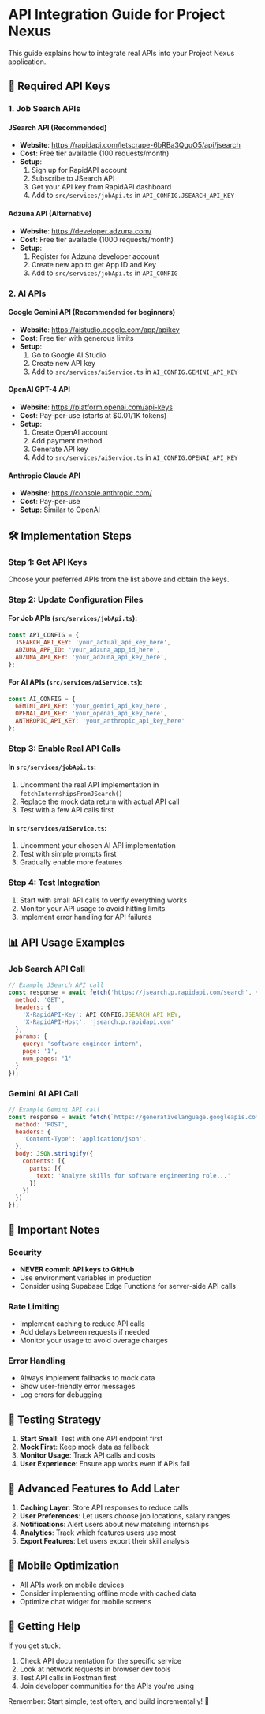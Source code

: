 # API Integration Guide for Project Nexus

This guide explains how to integrate real APIs into your Project Nexus application.

## 🔑 Required API Keys

### 1. Job Search APIs

#### JSearch API (Recommended)
- **Website**: https://rapidapi.com/letscrape-6bRBa3QguO5/api/jsearch
- **Cost**: Free tier available (100 requests/month)
- **Setup**: 
  1. Sign up for RapidAPI account
  2. Subscribe to JSearch API
  3. Get your API key from RapidAPI dashboard
  4. Add to `src/services/jobApi.ts` in `API_CONFIG.JSEARCH_API_KEY`

#### Adzuna API (Alternative)
- **Website**: https://developer.adzuna.com/
- **Cost**: Free tier available (1000 requests/month)
- **Setup**:
  1. Register for Adzuna developer account
  2. Create new app to get App ID and Key
  3. Add to `src/services/jobApi.ts` in `API_CONFIG`

### 2. AI APIs

#### Google Gemini API (Recommended for beginners)
- **Website**: https://aistudio.google.com/app/apikey
- **Cost**: Free tier with generous limits
- **Setup**:
  1. Go to Google AI Studio
  2. Create new API key
  3. Add to `src/services/aiService.ts` in `AI_CONFIG.GEMINI_API_KEY`

#### OpenAI GPT-4 API
- **Website**: https://platform.openai.com/api-keys
- **Cost**: Pay-per-use (starts at $0.01/1K tokens)
- **Setup**:
  1. Create OpenAI account
  2. Add payment method
  3. Generate API key
  4. Add to `src/services/aiService.ts` in `AI_CONFIG.OPENAI_API_KEY`

#### Anthropic Claude API
- **Website**: https://console.anthropic.com/
- **Cost**: Pay-per-use
- **Setup**: Similar to OpenAI

## 🛠️ Implementation Steps

### Step 1: Get API Keys
Choose your preferred APIs from the list above and obtain the keys.

### Step 2: Update Configuration Files

#### For Job APIs (`src/services/jobApi.ts`):
```javascript
const API_CONFIG = {
  JSEARCH_API_KEY: 'your_actual_api_key_here',
  ADZUNA_APP_ID: 'your_adzuna_app_id_here',
  ADZUNA_API_KEY: 'your_adzuna_api_key_here',
};
```

#### For AI APIs (`src/services/aiService.ts`):
```javascript
const AI_CONFIG = {
  GEMINI_API_KEY: 'your_gemini_api_key_here',
  OPENAI_API_KEY: 'your_openai_api_key_here',
  ANTHROPIC_API_KEY: 'your_anthropic_api_key_here'
};
```

### Step 3: Enable Real API Calls

#### In `src/services/jobApi.ts`:
1. Uncomment the real API implementation in `fetchInternshipsFromJSearch()`
2. Replace the mock data return with actual API call
3. Test with a few API calls first

#### In `src/services/aiService.ts`:
1. Uncomment your chosen AI API implementation
2. Test with simple prompts first
3. Gradually enable more features

### Step 4: Test Integration
1. Start with small API calls to verify everything works
2. Monitor your API usage to avoid hitting limits
3. Implement error handling for API failures

## 📊 API Usage Examples

### Job Search API Call
```javascript
// Example JSearch API call
const response = await fetch('https://jsearch.p.rapidapi.com/search', {
  method: 'GET',
  headers: {
    'X-RapidAPI-Key': API_CONFIG.JSEARCH_API_KEY,
    'X-RapidAPI-Host': 'jsearch.p.rapidapi.com'
  },
  params: {
    query: 'software engineer intern',
    page: '1',
    num_pages: '1'
  }
});
```

### Gemini AI API Call
```javascript
// Example Gemini API call
const response = await fetch(`https://generativelanguage.googleapis.com/v1beta/models/gemini-pro:generateContent?key=${API_CONFIG.GEMINI_API_KEY}`, {
  method: 'POST',
  headers: {
    'Content-Type': 'application/json',
  },
  body: JSON.stringify({
    contents: [{
      parts: [{
        text: 'Analyze skills for software engineering role...'
      }]
    }]
  })
});
```

## 🚨 Important Notes

### Security
- **NEVER commit API keys to GitHub**
- Use environment variables in production
- Consider using Supabase Edge Functions for server-side API calls

### Rate Limiting
- Implement caching to reduce API calls
- Add delays between requests if needed
- Monitor your usage to avoid overage charges

### Error Handling
- Always implement fallbacks to mock data
- Show user-friendly error messages
- Log errors for debugging

## 🎯 Testing Strategy

1. **Start Small**: Test with one API endpoint first
2. **Mock First**: Keep mock data as fallback
3. **Monitor Usage**: Track API calls and costs
4. **User Experience**: Ensure app works even if APIs fail

## 🔧 Advanced Features to Add Later

1. **Caching Layer**: Store API responses to reduce calls
2. **User Preferences**: Let users choose job locations, salary ranges
3. **Notifications**: Alert users about new matching internships
4. **Analytics**: Track which features users use most
5. **Export Features**: Let users export their skill analysis

## 📱 Mobile Optimization

- All APIs work on mobile devices
- Consider implementing offline mode with cached data
- Optimize chat widget for mobile screens

## 🤝 Getting Help

If you get stuck:
1. Check API documentation for the specific service
2. Look at network requests in browser dev tools
3. Test API calls in Postman first
4. Join developer communities for the APIs you're using

Remember: Start simple, test often, and build incrementally! 🚀